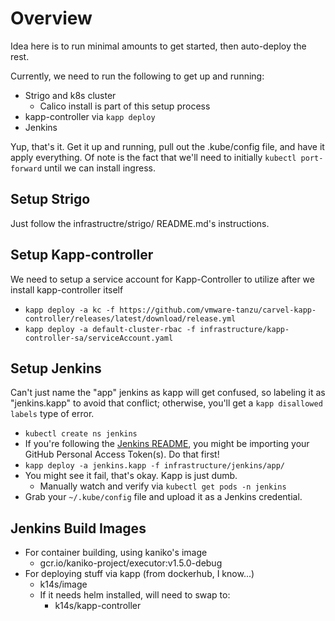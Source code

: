 # Overview

Idea here is to run minimal amounts to get started, then auto-deploy the rest.

Currently, we need to run the following to get up and running:

- Strigo and k8s cluster
    - Calico install is part of this setup process
- kapp-controller via `kapp deploy`
- Jenkins

Yup, that's it. Get it up and running, pull out the .kube/config file, and have it apply everything.
Of note is the fact that we'll need to initially `kubectl port-forward` until we can install ingress.


## Setup Strigo

Just follow the infrastructre/strigo/ README.md's instructions.

## Setup Kapp-controller

We need to setup a service account for Kapp-Controller to utilize after we install kapp-controller itself

- `kapp deploy -a kc -f https://github.com/vmware-tanzu/carvel-kapp-controller/releases/latest/download/release.yml`
- `kapp deploy -a default-cluster-rbac -f infrastructure/kapp-controller-sa/serviceAccount.yaml`

## Setup Jenkins

Can't just name the "app" jenkins as kapp will get confused, so labeling it as "jenkins.kapp" to avoid that conflict;
otherwise, you'll get a `kapp disallowed labels` type of error.

- `kubectl create ns jenkins`
- If you're following the [Jenkins README](jenkins/README.md),
you might be importing your GitHub Personal Access Token(s). Do that first!
- `kapp deploy -a jenkins.kapp -f infrastructure/jenkins/app/`
- You might see it fail, that's okay. Kapp is just dumb.
    - Manually watch and verify via `kubectl get pods -n jenkins`
- Grab your `~/.kube/config` file and upload it as a Jenkins credential.

## Jenkins Build Images

- For container building, using kaniko's image
    - gcr.io/kaniko-project/executor:v1.5.0-debug
- For deploying stuff via kapp (from dockerhub, I know...)
    - k14s/image
    - If it needs helm installed, will need to swap to:
        - k14s/kapp-controller